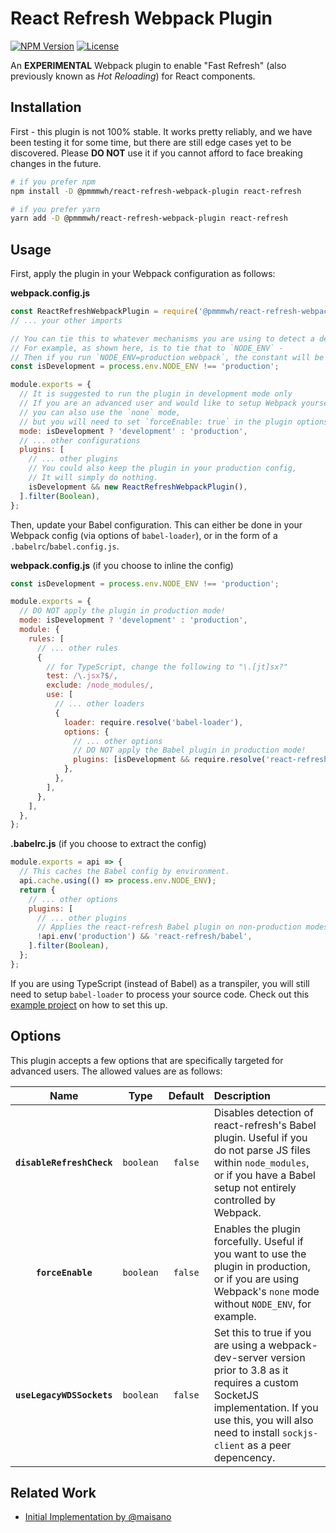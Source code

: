 # React Refresh Webpack Plugin

[![NPM Version](https://img.shields.io/npm/v/@pmmmwh/react-refresh-webpack-plugin)](https://www.npmjs.com/package/@pmmmwh/react-refresh-webpack-plugin)
[![License](https://img.shields.io/github/license/pmmmwh/react-refresh-webpack-plugin)](./LICENSE)

An **EXPERIMENTAL** Webpack plugin to enable "Fast Refresh" (also previously known as _Hot Reloading_) for React components.

## Installation

First - this plugin is not 100% stable.
It works pretty reliably, and we have been testing it for some time, but there are still edge cases yet to be discovered.
Please **DO NOT** use it if you cannot afford to face breaking changes in the future.

```sh
# if you prefer npm
npm install -D @pmmmwh/react-refresh-webpack-plugin react-refresh

# if you prefer yarn
yarn add -D @pmmmwh/react-refresh-webpack-plugin react-refresh
```

## Usage

First, apply the plugin in your Webpack configuration as follows:

**webpack.config.js**

```js
const ReactRefreshWebpackPlugin = require('@pmmmwh/react-refresh-webpack-plugin');
// ... your other imports

// You can tie this to whatever mechanisms you are using to detect a development environment.
// For example, as shown here, is to tie that to `NODE_ENV` -
// Then if you run `NODE_ENV=production webpack`, the constant will be set to false.
const isDevelopment = process.env.NODE_ENV !== 'production';

module.exports = {
  // It is suggested to run the plugin in development mode only
  // If you are an advanced user and would like to setup Webpack yourselves,
  // you can also use the `none` mode,
  // but you will need to set `forceEnable: true` in the plugin options.
  mode: isDevelopment ? 'development' : 'production',
  // ... other configurations
  plugins: [
    // ... other plugins
    // You could also keep the plugin in your production config,
    // It will simply do nothing.
    isDevelopment && new ReactRefreshWebpackPlugin(),
  ].filter(Boolean),
};
```

Then, update your Babel configuration.
This can either be done in your Webpack config (via options of `babel-loader`), or in the form of a `.babelrc`/`babel.config.js`.

**webpack.config.js** (if you choose to inline the config)

```js
const isDevelopment = process.env.NODE_ENV !== 'production';

module.exports = {
  // DO NOT apply the plugin in production mode!
  mode: isDevelopment ? 'development' : 'production',
  module: {
    rules: [
      // ... other rules
      {
        // for TypeScript, change the following to "\.[jt]sx?"
        test: /\.jsx?$/,
        exclude: /node_modules/,
        use: [
          // ... other loaders
          {
            loader: require.resolve('babel-loader'),
            options: {
              // ... other options
              // DO NOT apply the Babel plugin in production mode!
              plugins: [isDevelopment && require.resolve('react-refresh/babel')].filter(Boolean),
            },
          },
        ],
      },
    ],
  },
};
```

**.babelrc.js** (if you choose to extract the config)

```js
module.exports = api => {
  // This caches the Babel config by environment.
  api.cache.using(() => process.env.NODE_ENV);
  return {
    // ... other options
    plugins: [
      // ... other plugins
      // Applies the react-refresh Babel plugin on non-production modes only
      !api.env('production') && 'react-refresh/babel',
    ].filter(Boolean),
  };
};
```

If you are using TypeScript (instead of Babel) as a transpiler, you will still need to setup `babel-loader` to process your source code. Check out this [example project](https://github.com/pmmmwh/react-refresh-webpack-plugin/tree/master/examples/ts-without-babel) on how to set this up.

## Options

This plugin accepts a few options that are specifically targeted for advanced users.
The allowed values are as follows:

|           Name            |   Type    | Default | Description                                                                                                                                                                                                       |
| :-----------------------: | :-------: | :-----: | :---------------------------------------------------------------------------------------------------------------------------------------------------------------------------------------------------------------- |
| **`disableRefreshCheck`** | `boolean` | `false` | Disables detection of react-refresh's Babel plugin. Useful if you do not parse JS files within `node_modules`, or if you have a Babel setup not entirely controlled by Webpack.                                   |
|     **`forceEnable`**     | `boolean` | `false` | Enables the plugin forcefully. Useful if you want to use the plugin in production, or if you are using Webpack's `none` mode without `NODE_ENV`, for example.                                                     |
| **`useLegacyWDSSockets`** | `boolean` | `false` | Set this to true if you are using a webpack-dev-server version prior to 3.8 as it requires a custom SocketJS implementation. If you use this, you will also need to install `sockjs-client` as a peer depencency. |

## Related Work

- [Initial Implementation by @maisano](https://gist.github.com/maisano/441a4bc6b2954205803d68deac04a716)

